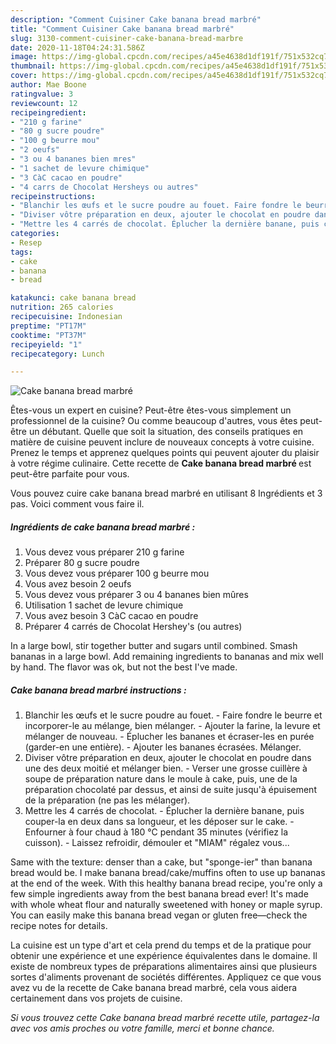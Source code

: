 ```yaml
---
description: "Comment Cuisiner Cake banana bread marbré"
title: "Comment Cuisiner Cake banana bread marbré"
slug: 3130-comment-cuisiner-cake-banana-bread-marbre
date: 2020-11-18T04:24:31.586Z
image: https://img-global.cpcdn.com/recipes/a45e4638d1df191f/751x532cq70/cake-banana-bread-marbre-photo-principale-de-la-recette.jpg
thumbnail: https://img-global.cpcdn.com/recipes/a45e4638d1df191f/751x532cq70/cake-banana-bread-marbre-photo-principale-de-la-recette.jpg
cover: https://img-global.cpcdn.com/recipes/a45e4638d1df191f/751x532cq70/cake-banana-bread-marbre-photo-principale-de-la-recette.jpg
author: Mae Boone
ratingvalue: 3
reviewcount: 12
recipeingredient:
- "210 g farine"
- "80 g sucre poudre"
- "100 g beurre mou"
- "2 oeufs"
- "3 ou 4 bananes bien mres"
- "1 sachet de levure chimique"
- "3 CàC cacao en poudre"
- "4 carrs de Chocolat Hersheys ou autres"
recipeinstructions:
- "Blanchir les œufs et le sucre poudre au fouet. Faire fondre le beurre et incorporer-le au mélange, bien mélanger. Ajouter la farine, la levure et mélanger de nouveau. Éplucher les bananes et écraser-les en purée (garder-en une entière). Ajouter les bananes écrasées. Mélanger."
- "Diviser vôtre préparation en deux, ajouter le chocolat en poudre dans une des deux moitié et mélanger bien.  Verser une grosse cuillère à soupe de préparation nature dans le moule à cake, puis, une de la préparation chocolaté par dessus, et ainsi de suite jusqu&#39;à épuisement de la préparation (ne pas les mélanger)."
- "Mettre les 4 carrés de chocolat. Éplucher la dernière banane, puis couper-la en deux dans sa longueur, et les déposer sur le cake.  Enfourner à four chaud à 180 °C pendant 35 minutes (vérifiez la cuisson). Laissez refroidir, démouler et &#34;MIAM&#34; régalez vous..."
categories:
- Resep
tags:
- cake
- banana
- bread

katakunci: cake banana bread 
nutrition: 265 calories
recipecuisine: Indonesian
preptime: "PT17M"
cooktime: "PT37M"
recipeyield: "1"
recipecategory: Lunch

---
```



![Cake banana bread marbré](https://img-global.cpcdn.com/recipes/a45e4638d1df191f/751x532cq70/cake-banana-bread-marbre-photo-principale-de-la-recette.jpg)

Êtes-vous un expert en cuisine? Peut-être êtes-vous simplement un professionnel de la cuisine? Ou comme beaucoup d'autres, vous êtes peut-être un débutant. Quelle que soit la situation, des conseils pratiques en matière de cuisine peuvent inclure de nouveaux concepts à votre cuisine. Prenez le temps et apprenez quelques points qui peuvent ajouter du plaisir à votre régime culinaire. Cette recette de <strong> Cake banana bread marbré </strong> est peut-être parfaite pour vous.

<!--inarticleads1-->

Vous pouvez cuire cake banana bread marbré en utilisant 8 Ingrédients et 3 pas. Voici comment vous faire il.

##### Ingrédients de cake banana bread marbré :

1. Vous devez vous préparer 210 g farine
1. Préparer 80 g sucre poudre
1. Vous devez vous préparer 100 g beurre mou
1. Vous avez besoin 2 oeufs
1. Vous devez vous préparer 3 ou 4 bananes bien mûres
1. Utilisation 1 sachet de levure chimique
1. Vous avez besoin 3 CàC cacao en poudre
1. Préparer 4 carrés de Chocolat Hershey&#39;s (ou autres)


In a large bowl, stir together butter and sugars until combined. Smash bananas in a large bowl. Add remaining ingredients to bananas and mix well by hand. The flavor was ok, but not the best I&#39;ve made. 

<!--inarticleads2-->

##### Cake banana bread marbré instructions :

1. Blanchir les œufs et le sucre poudre au fouet. - Faire fondre le beurre et incorporer-le au mélange, bien mélanger. - Ajouter la farine, la levure et mélanger de nouveau. - Éplucher les bananes et écraser-les en purée (garder-en une entière). - Ajouter les bananes écrasées. Mélanger.
1. Diviser vôtre préparation en deux, ajouter le chocolat en poudre dans une des deux moitié et mélanger bien.  - Verser une grosse cuillère à soupe de préparation nature dans le moule à cake, puis, une de la préparation chocolaté par dessus, et ainsi de suite jusqu&#39;à épuisement de la préparation (ne pas les mélanger).
1. Mettre les 4 carrés de chocolat. - Éplucher la dernière banane, puis couper-la en deux dans sa longueur, et les déposer sur le cake.  - Enfourner à four chaud à 180 °C pendant 35 minutes (vérifiez la cuisson). - Laissez refroidir, démouler et &#34;MIAM&#34; régalez vous...


Same with the texture: denser than a cake, but &#34;sponge-ier&#34; than banana bread would be. I make banana bread/cake/muffins often to use up bananas at the end of the week. With this healthy banana bread recipe, you&#39;re only a few simple ingredients away from the best banana bread ever! It&#39;s made with whole wheat flour and naturally sweetened with honey or maple syrup. You can easily make this banana bread vegan or gluten free—check the recipe notes for details. 

<!--inarticleads1-->

<p>
La cuisine est un type d'art et cela prend du temps et de la pratique pour obtenir une expérience et une expérience équivalentes dans le domaine. Il existe de nombreux types de préparations alimentaires ainsi que plusieurs sortes d'aliments provenant de sociétés différentes. Appliquez ce que vous avez vu de la recette de Cake banana bread marbré, cela vous aidera certainement dans vos projets de cuisine.
</p>

<p>
<i>Si vous trouvez cette Cake banana bread marbré recette utile, partagez-la avec vos amis proches ou votre famille, merci et bonne chance.</i>
</p>
